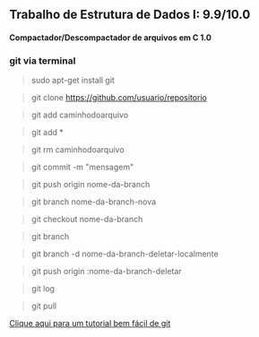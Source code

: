 ## Trabalho de Estrutura de Dados I: 9.9/10.0

#### Compactador/Descompactador de arquivos em C 1.0

### git via terminal
 
> sudo apt-get install git

> git clone https://github.com/usuario/repositorio

> git add caminhodoarquivo

> git add *

> git rm caminhodoarquivo

> git commit -m "mensagem"

> git push origin nome-da-branch

> git branch nome-da-branch-nova

> git checkout nome-da-branch

> git branch

> git branch -d nome-da-branch-deletar-localmente

> git push origin :nome-da-branch-deletar

> git log

> git pull

[Clique aqui para um tutorial bem fácil de git](http://rogerdudler.github.io/git-guide/index.pt_BR.html)
